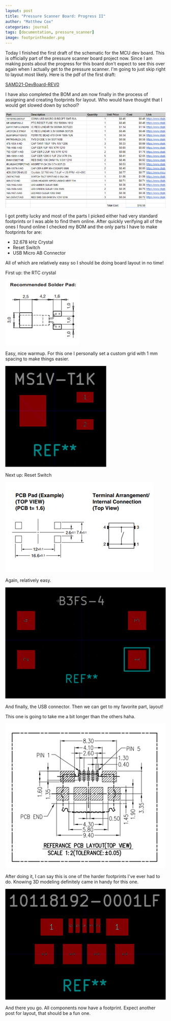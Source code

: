 ```yaml
---
layout: post
title: "Pressure Scanner Board: Progress II"
author: "Matthew Cox"
categories: journal
tags: [documentation, pressure_scanner]
image: footprintheader.png
---
```


Today I finished the first draft of the schematic for the MCU dev board. This is officially part of the pressure scanner board project now. Since I am making posts about the progress for this board don't expect to see this over again when I actually get to the pressure scanner. I'm going to just skip right to layout most likely. Here is the pdf of the first draft:

[SAMD21-DevBoard-REV0](/assets/files/SAMD21_DevBoard_REV0.pdf)

I have also completed the BOM and am now finally in the process of assigning and creating footprints for layout. Who would have thought that I would get slowed down by school?

![BOM](/assets/img/devboardbom0.png)

I got pretty lucky and most of the parts I picked either had very standard footprints or I was able to find them online. After quickly verifying all of the ones I found online I checked my BOM and the only parts I have to make footprints for are:

- 32.678 kHz Crystal
- Reset Switch
- USB Micro AB Connector

All of which are relatively easy so I should be doing board layout in no time!

First up: the RTC crystal

![Crystal](/assets/img/crystalpad.png)

Easy, nice warmup. For this one I personally set a custom grid with 1 mm spacing to make things easier.

![crystalfoot](/assets/img/crystalfootprint.png)

Next up: Reset Switch

![Switch](/assets/img/switchpad.png)

Again, relatively easy.

![Switchfoot](/assets/img/switchfootprint.png)

And finally, the USB connector. Then we can get to my favorite part, layout!

This one is going to take me a bit longer than the others haha.

![USBpad](/assets/img/usbpad.png)

After doing it, I can say this is one of the harder footprints I've ever had to do. Knowing 3D modeling definitely came in handy for this one.

![USBfoot](/assets/img/usbfoot.png)

And there you go. All components now have a footprint. Expect another post for layout, that should be a fun one.


